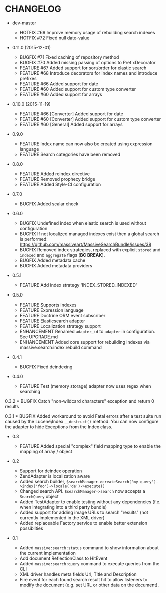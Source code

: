 CHANGELOG
=========

* dev-master
    * HOTFIX  #69 Improve memory usage of rebuilding search indexes
    * HOTFIX  #72 Fixed null date-value

* 0.11.0 (2015-12-01)
    * BUGFIX  #71 Fixed caching of repository method
    * BUGFIX  #70 Added missing passing of options to PrefixDecorator
    * FEATURE #67 Added support for sort/order for elastic search
    * FEATURE #68 Introduce decorators for index names and introduce prefixes
    * FEATURE #66 Added support for date
    * FEATURE #60 Added support for custom type converter
    * FEATURE #60 Added support for arrays

* 0.10.0 (2015-11-19)
    * FEATURE #66 [Converter] Added support for date
    * FEATURE #60 [Converter] Added support for custom type converter
    * FEATURE #60 [General]   Added support for arrays
     
* 0.9.0
    * FEATURE Index name can now also be created using expression language
    * FEATURE Search categories have been removed

* 0.8.0
    * FEATURE Added reindex directive
    * FEATURE Removed prophecy bridge
    * FEATURE Added Style-CI configuration

* 0.7.0
    * BUGFIX Added scalar check

* 0.6.0
    * BUGFIX  Undefined index when elastic search is used without
              configuration
    * BUGFIX  If not localized managed indexes exist then a global search is
              performed: https://github.com/massiveart/MassiveSearchBundle/issues/38
    * BUGFIX  Removed index strategies, replaced with explicit `stored` and
              `indexed` and `aggregate` flags (**BC BREAK**).
    * BUGFIX  Added metadata cache
    * BUGFIX  Added metadata providers

* 0.5.1
    * FEATURE Add index strategy 'INDEX_STORED_INDEXED'

* 0.5.0
    * FEATURE     Supports indexes
    * FEATURE     Expression language
    * FEATURE     Doctrine ORM event subscriber
    * FEATURE     Elasticsearch adapter
    * FEATURE     Localization strategy support
    * ENHANCEMENT Renamed `adapter_id` to `adapter` in configuration. See UPGRADE.md
    * ENHANCEMENT Added core support for rebuilding indexes via
                             massive:search:index:rebuild command

* 0.4.1
    * BUGFIX Fixed deindexing

* 0.4.0
    * FEATURE Test (memory storage) adapter now uses regex when searching

0.3.2
    * BUGFIX Catch "non-wildcard characters" exception and return 0 results

0.3.1
    * BUGFIX Added workaround to avoid Fatal errors after a test suite run caused by
                         the Lucene\Index `__destruct()` method. You can now configure the adapter to hide Exceptions
                         from the Index class.

* 0.3
    * FEATURE Added special "complex" field mapping type to enable the mapping of array / object

* 0.2
    * Support for deindex operation
    * ZendAdapter is localization aware
    * Added search builder, `$searchManager->createSearch('my query')->index('foo')->locale('de')->execute()`
    * Changed search API. `$searchManager->search` now accepts a `SearchQuery` object
    * Added TestAdapter to enable testing without any dependencies (f.e. when integrating into a third party bundle)
    * Added support for adding image URLs to search "results" (not currently implemented in the XML driver)
    * Added replaceable Factory service to enable better extension possiblities

* 0.1
    * Added `massive:search:status` command to show information about the current implementation
    * Add document ReflectionClass to HitEvent
    * Added `massive:search:query` command to execute queries from the CLI
    * XML driver handles meta fields Url, Title and Description
    * Fire event for each found search result hit to allow listeners to modify the document (e.g.
      set URL or other data on the document).
